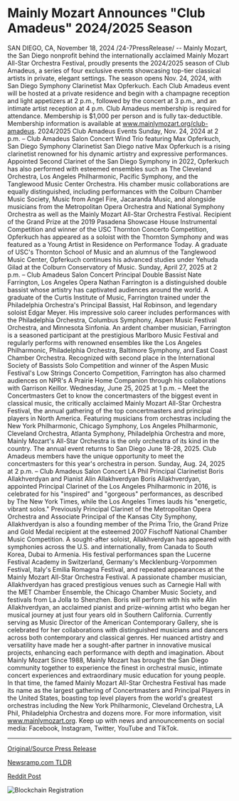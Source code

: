 # Mainly Mozart Announces "Club Amadeus" 2024/2025 Season

SAN DIEGO, CA, November 18, 2024 /24-7PressRelease/ -- Mainly Mozart, the San Diego nonprofit behind the internationally acclaimed Mainly Mozart All-Star Orchestra Festival, proudly presents the 2024/2025 season of Club Amadeus, a series of four exclusive events showcasing top-tier classical artists in private, elegant settings. The season opens Nov. 24, 2024, with San Diego Symphony Clarinetist Max Opferkuch.  Each Club Amadeus event will be hosted at a private residence and begin with a champagne reception and light appetizers at 2 p.m., followed by the concert at 3 p.m., and an intimate artist reception at 4 p.m. Club Amadeus membership is required for attendance. Membership is $1,000 per person and is fully tax-deductible. Membership information is available at www.mainlymozart.org/club-amadeus.  2024/2025 Club Amadeus Events  Sunday, Nov. 24, 2024 at 2 p.m. – Club Amadeus Salon Concert Wind Trio featuring Max Opferkuch, San Diego Symphony Clarinetist  San Diego native Max Opferkuch is a rising clarinetist renowned for his dynamic artistry and expressive performances. Appointed Second Clarinet of the San Diego Symphony in 2022, Opferkuch has also performed with esteemed ensembles such as The Cleveland Orchestra, Los Angeles Philharmonic, Pacific Symphony, and the Tanglewood Music Center Orchestra. His chamber music collaborations are equally distinguished, including performances with the Colburn Chamber Music Society, Music from Angel Fire, Jacaranda Music, and alongside musicians from the Metropolitan Opera Orchestra and National Symphony Orchestra as well as the Mainly Mozart All-Star Orchestra Festival.  Recipient of the Grand Prize at the 2019 Pasadena Showcase House Instrumental Competition and winner of the USC Thornton Concerto Competition, Opferkuch has appeared as a soloist with the Thornton Symphony and was featured as a Young Artist in Residence on Performance Today. A graduate of USC's Thornton School of Music and an alumnus of the Tanglewood Music Center, Opferkuch continues his advanced studies under Yehuda Gilad at the Colburn Conservatory of Music.   Sunday, April 27, 2025 at 2 p.m. – Club Amadeus Salon Concert Principal Double Bassist Nate Farrington, Los Angeles Opera  Nathan Farrington is a distinguished double bassist whose artistry has captivated audiences around the world. A graduate of the Curtis Institute of Music, Farrington trained under the Philadelphia Orchestra's Principal Bassist, Hal Robinson, and legendary soloist Edgar Meyer. His impressive solo career includes performances with the Philadelphia Orchestra, Columbus Symphony, Aspen Music Festival Orchestra, and Minnesota Sinfonia.  An ardent chamber musician, Farrington is a seasoned participant at the prestigious Marlboro Music Festival and regularly performs with renowned ensembles like the Los Angeles Philharmonic, Philadelphia Orchestra, Baltimore Symphony, and East Coast Chamber Orchestra. Recognized with second place in the International Society of Bassists Solo Competition and winner of the Aspen Music Festival's Low Strings Concerto Competition, Farrington has also charmed audiences on NPR's A Prairie Home Companion through his collaborations with Garrison Keillor.  Wednesday, June 25, 2025 at 1 p.m. – Meet the Concertmasters  Get to know the concertmasters of the biggest event in classical music, the critically acclaimed Mainly Mozart All-Star Orchestra Festival, the annual gathering of the top concertmasters and principal players in North America. Featuring musicians from orchestras including the New York Philharmonic, Chicago Symphony, Los Angeles Philharmonic, Cleveland Orchestra, Atlanta Symphony, Philadelphia Orchestra and more, Mainly Mozart's All-Star Orchestra is the only orchestra of its kind in the country. The annual event returns to San Diego June 18-28, 2025. Club Amadeus members have the unique opportunity to meet the concertmasters for this year's orchestra in person.   Sunday, Aug. 24, 2025 at 2 p.m. – Club Amadeus Salon Concert LA Phil Principal Clarinetist Boris Allakhverdyan and Pianist Alin Allakhverdyan  Boris Allakhverdyan, appointed Principal Clarinet of the Los Angeles Philharmonic in 2016, is celebrated for his "inspired" and "gorgeous" performances, as described by The New York Times, while the Los Angeles Times lauds his "energetic, vibrant solos." Previously Principal Clarinet of the Metropolitan Opera Orchestra and Associate Principal of the Kansas City Symphony, Allakhverdyan is also a founding member of the Prima Trio, the Grand Prize and Gold Medal recipient at the esteemed 2007 Fischoff National Chamber Music Competition.  A sought-after soloist, Allakhverdyan has appeared with symphonies across the U.S. and internationally, from Canada to South Korea, Dubai to Armenia. His festival performances span the Lucerne Festival Academy in Switzerland, Germany's Mecklenburg-Vorpommen Festival, Italy's Emilia Romagna Festival, and repeated appearances at the Mainly Mozart All-Star Orchestra Festival. A passionate chamber musician, Allakhverdyan has graced prestigious venues such as Carnegie Hall with the MET Chamber Ensemble, the Chicago Chamber Music Society, and festivals from La Jolla to Shenzhen.   Boris will perform with his wife Alin Allakhverdyan, an acclaimed pianist and prize-winning artist who began her musical journey at just four years old in Southern California. Currently serving as Music Director of the American Contemporary Gallery, she is celebrated for her collaborations with distinguished musicians and dancers across both contemporary and classical genres. Her nuanced artistry and versatility have made her a sought-after partner in innovative musical projects, enhancing each performance with depth and imagination.  About Mainly Mozart Since 1988, Mainly Mozart has brought the San Diego community together to experience the finest in orchestral music, intimate concert experiences and extraordinary music education for young people. In that time, the famed Mainly Mozart All-Star Orchestra Festival has made its name as the largest gathering of Concertmasters and Principal Players in the United States, boasting top level players from the world's greatest orchestras including the New York Philharmonic, Cleveland Orchestra, LA Phil, Philadelphia Orchestra and dozens more. For more information, visit www.mainlymozart.org. Keep up with news and announcements on social media: Facebook, Instagram, Twitter, YouTube and TikTok. 

---

[Original/Source Press Release](https://www.24-7pressrelease.com/press-release/516278/mainly-mozart-announces-club-amadeus-20242025-season)
                    

[Newsramp.com TLDR](https://newsramp.com/curated-news/mainly-mozart-presents-2024-2025-club-amadeus-season-featuring-top-classical-artists/9f9c9a0e30b7b40dae78b8835cb90cf1) 

 



[Reddit Post](https://www.reddit.com/r/newsramp/comments/1gu01s5/mainly_mozart_presents_20242025_club_amadeus/) 



![Blockchain Registration](https://cdn.newsramp.app/24-7PressRelease/qrcode/2411/18/iris_40d.webp)